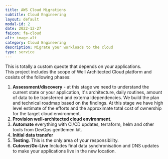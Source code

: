 ```yaml
---
title: AWS Cloud Migrations
subtitle: Cloud Engineering
layout: default
modal-id: 2
date: 2022-12-27
faicon: fa-cloud
alt: image-alt
category: Cloud Engineering
description: Migrate your workloads to the cloud
type: service
---
```

This is totally a custom queote that depends on your applications.<br>
This project includes the scope of Well Architected Cloud platform and cosists of the following phases:<br>
1. **Assessment/discovery** - at this stage we need to understand the current state or your application, it's architecture, daily routines, amount of data to be transferred and externa ldependencies. We build the plan and technical roadmap based on the findings. At this stage we have high level estimate of the efforts and the approximate total cost of ownership for the target cloud environment.
2. **Provision well-architected cloud environment**.
3. **Automate** everything with CI/CD updates, terraform, helm and other tools from DevOps gentlemen kit.
4. **Initial data transfer**
5. **Testing**. This is the only area of your responsibility.
6. **Cutover/Go-Live** Includes final data synchronisation and DNS updates to make your applications live in the new location.
